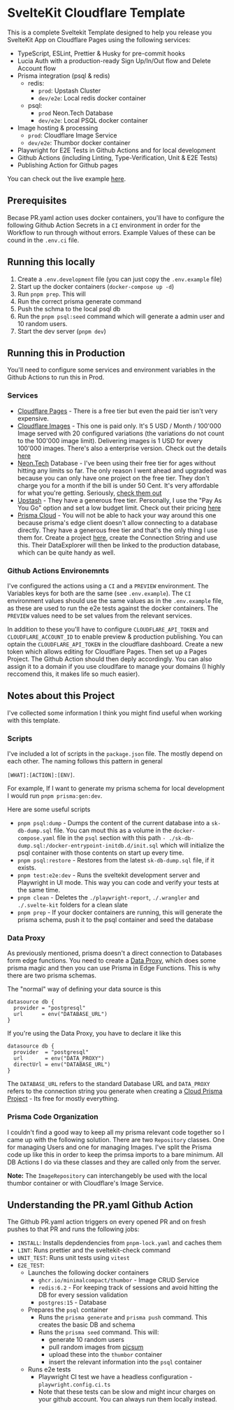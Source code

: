 # SvelteKit Cloudflare Template

This is a complete Sveltekit Template designed to help you release you SvelteKit App on Cloudflare Pages using the following services:

- TypeScript, ESLint, Prettier & Husky for pre-commit hooks
- Lucia Auth with a production-ready Sign Up/In/Out flow and Delete Account flow
- Prisma integration (psql & redis)
  - redis:
    - `prod`: Upstash Cluster
    - `dev/e2e`: Local redis docker container
  - psql:
    - `prod` Neon.Tech Database
    - `dev/e2e`: Local PSQL docker container
- Image hosting & processing
  - `prod`: Cloudflare Image Service
  - `dev/e2e`: Thumbor docker container
- Playwright for E2E Tests in Github Actions and for local development
- Github Actions (including Linting, Type-Verification, Unit & E2E Tests)
- Publishing Action for Github pages

You can check out the live example [here](https://cloudkit.dle.dev).

## Prerequisites

Becase PR.yaml action uses docker containers, you'll have to configure the following Github Action Secrets in a `CI` environment in order for the Workflow to run through without errors. Example Values of these can be cound in the `.env.ci` file.

## Running this locally

1. Create a `.env.development` file (you can just copy the `.env.example` file)
2. Start up the docker containers (`docker-compose up -d`)
3. Run `pnpm prep`. This will
4. Run the correct prisma generate command
5. Push the schma to the local psql db
6. Run the `pnpm psql:seed` command which will generate a admin user and 10 random users.
7. Start the dev server (`pnpm dev`)

## Running this in Production

You'll need to configure some services and environment variables in the Github Actions to run this in Prod.

### Services

- [Cloudflare Pages](https://pages.cloudflare.com/) - There is a free tier but even the paid tier isn't very expensive.
- [Cloudflare Images](https://www.cloudflare.com/developer-platform/cloudflare-images/) - This one is paid only. It's 5 USD / Month / 100'000 Image served with 20 configured variations (the variations do not count to the 100'000 image limit). Delivering images is 1 USD for every 100'000 images. There's also a enterprise version. Check out the details [here](https://developers.cloudflare.com/images/pricing/)
- [Neon.Tech](https://neon.tech/) Database - I've been using their free tier for ages without hitting any limits so far. The only reason I went ahead and upgraded was because you can only have one project on the free tier. They don't charge you for a month if the bill is under 50 Cent. It's very affordable for what you're getting. Seriously, [check them out](https://neon.tech/pricing)
- [Upstash](https://upstash.com/) - They have a generous free tier. Personally, I use the "Pay As You Go" option and set a low budget limit. Check out their pricing [here](https://upstash.com/pricing)
- [Prisma Cloud](https://cloud.prisma.io/) - You will not be able to hack your way around this one because prisma's edge client doesn't allow connecting to a database directly. They have a generous free tier and that's the only thing I use them for. Create a project [here](https://cloud.prisma.io/), create the Connection String and use this. Their DataExplorer will then be linked to the production database, which can be quite handy as well.

### Github Actions Environemnts

I've configured the actions using a `CI` and a `PREVIEW` environment. The Variables keys for both are the same (see `.env.example`).
The `CI` environment values should use the same values as in the `.env.example` file, as these are used to run the e2e tests against the docker containers.
The `PREVIEW` values need to be set values from the relevant services.

In addition to these you'll have to configure `CLOUDFLARE_API_TOKEN` and `CLOUDFLARE_ACCOUNT_ID` to enable preview & production publishing. You can optain the `CLOUDFLARE_API_TOKEN` in the cloudflare dashboard. Create a new token which allows editing for Cloudflare Pages. Then set up a Pages Project. The Github Action should then deply accordingly. You can also assign it to a domain if you use cloudlfare to manage your domains (I highly reccomend this, it makes life so much easier).

## Notes about this Project

I've collected some information I think you might find useful when working with this template.

### Scripts

I've included a lot of scripts in the `package.json` file. The mostly depend on each other. The naming follows this pattern in general

`[WHAT]:[ACTION]:[ENV]`.

For example, If I want to generate my prisma schema for local development I would run `pnpm prisma:gen:dev`.

Here are some useful scripts

- `pnpm psql:dump` - Dumps the content of the current database into a `sk-db-dump.sql` file. You can mout this as a volume in the `docker-compose.yaml` file in the `psql` section with this path `- ./sk-db-dump.sql:/docker-entrypoint-initdb.d/init.sql` which will initialize the psql container with those contents on start up every time.
- `pnpm psql:restore` - Restores from the latest `sk-db-dump.sql` file, if it exists.
- `pnpm test:e2e:dev` - Runs the sveltekit development server and Playwright in UI mode. This way you can code and verify your tests at the same time.
- `pnpm clean` - Deletes the `./playwright-report`, `./.wrangler` and `./.svelte-kit` folders for a clean slate
- `pnpm prep` - If your docker containers are running, this will generate the prisma schema, push it to the psql container and seed the database

### Data Proxy

As previously mentioned, prisma doesn't a direct connection to Databases form edge functions. You need to create a [Data Proxy](https://www.prisma.io/docs/data-platform/classic-projects/data-proxy), which does some prisma magic and then you can use Prisma in Edge Functions. This is why there are two prisma schemas.

The "normal" way of defining your data source is this

```
datasource db {
  provider = "postgresql"
  url      = env("DATABASE_URL")
}
```

If you're using the Data Proxy, you have to declare it like this

```
datasource db {
  provider  = "postgresql"
  url       = env("DATA_PROXY")
  directUrl = env("DATABASE_URL")
}
```

The `DATABASE_URL` refers to the standard Database URL and `DATA_PROXY` refers to the connection string you generate when creating a [Cloud Prisma Project](https://cloud.prisma.io/) - Its free for mostly everything.

### Prisma Code Organization

I couldn't find a good way to keep all my prisma relevant code together so I came up with the following solution. There are two `Repository` classes. One for managing Users and one for managing Images. I've split the Prisma code up like this in order to keep the primsa imports to a bare minimum. All DB Actions I do via these classes and they are called only from the server.

**Note:** The `ImageRepository` can interchangebly be used with the local thumbor container or with Cloudflare's Image Service.

## Understanding the PR.yaml Github Action

The Github PR.yaml action triggers on every opened PR and on fresh pushes to that PR and runs the following jobs:

- `INSTALL`: Installs depdendencies from `pnpm-lock.yaml` and caches them
- `LINT`: Runs prettier and the sveltekit-check command
- `UNIT_TEST`: Runs unit tests using `vitest`
- `E2E_TEST`:
  - Launches the following docker containers
    - `ghcr.io/minimalcompact/thumbor` - Image CRUD Service
    - `redis:6.2` - For keeping track of sessions and avoid hitting the DB for every session validation
    - `postgres:15` - Database
  - Prepares the `psql` container
    - Runs the `prisma generate` and `prisma push` command. This creates the basic DB and schema
    - Runs the `prisma seed` command. This will:
      - generate 10 random users
      - pull random images from [picsum](https://picsum.photos/)
      - upload these into the `thumbor` container
      - insert the relevant information into the `psql` container
  - Runs e2e tests
    - Playwright CI test we have a headless configuration - `playwright.config.ci.ts`
    - Note that these tests can be slow and might incur charges on your github account. You can always run them locally instead.
